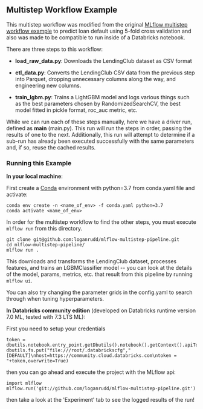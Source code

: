 Multistep Workflow Example
--------------------------
This multistep workflow was modified from the original [MLflow multistep workflow 
example](https://github.com/mlflow/mlflow/tree/master/examples/multistep_workflow)
to predict loan default using 5-fold cross validation and also was made to be compatible 
to run inside of a Databricks notebook.


There are three steps to this workflow:

- **load_raw_data.py**: Downloads the LendingClub dataset as CSV format

- **etl_data.py**: Converts the LendingClub CSV data from the
  previous step into Parquet, dropping unnecessary columns along the way,
  and engineering new columns.

- **train_lgbm.py**: Trains a LightGBM model and logs various things such as
  the best parameters chosen by RandomizedSearchCV, the best model fitted in
  pickle format, roc_auc metric, etc.

While we can run each of these steps manually, here we have a driver
run, defined as **main** (main.py). This run will run
the steps in order, passing the results of one to the next. 
Additionally, this run will attempt to determine if a sub-run has
already been executed successfully with the same parameters and, if so,
reuse the cached results.

### Running this Example

**In your local machine**:

First create a [Conda](https://conda.io/projects/conda/en/latest/user-guide/getting-started.html) 
environment with python=3.7 from conda.yaml file and activate:

    conda env create -n <name_of_env> -f conda.yaml python=3.7
    conda activate <name_of_env>

In order for the multistep workflow to find the other steps, you must
execute ``mlflow run`` from this directory.
    
    git clone git@github.com:loganrudd/mlflow-multistep-pipeline.git
    cd mlflow-multistep-pipeline/
    mlflow run .


This downloads and transforms the LendingClub dataset, processes features, and trains an LGBMClassifier 
model -- you can look at the details of the model, params, metrics, etc. that result from this pipeline by running ``mlflow ui``.

You can also try changing the parameter grids in the config.yaml to search through when tuning hyperparameters.
    
**In Databricks community edition** (developed on Databricks runtime version 7.0 ML, tested with 7.3 LTS ML):

First you need to setup your credentials

    token = dbutils.notebook.entry_point.getDbutils().notebook().getContext().apiToken().get()
    dbutils.fs.put("file:///root/.databrickscfg","[DEFAULT]\nhost=https://community.cloud.databricks.com\ntoken = "+token,overwrite=True)
    
then you can go ahead and execute the project with the MLflow api:

    import mlflow
    mlflow.run('git://github.com/loganrudd/mlflow-multistep-pipeline.git')

then take a look at the 'Experiment' tab to see the logged results of the run!
